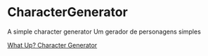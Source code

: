 # CharacterGenerator
A simple character generator
Um gerador de personagens simples

[What Up? Character Generator](https://natalhando.github.io/CharacterGenerator/)
